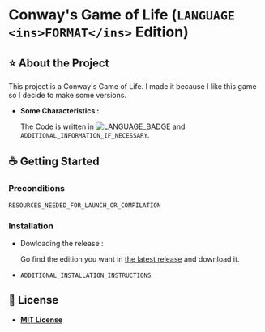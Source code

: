 # Conway's Game of Life (`LANGUAGE` `<ins>FORMAT</ins>` Edition)


## ⭐ About the Project

This project is a Conway's Game of Life. I made it because I like this game so I decide to make some versions.

- __Some Characteristics :__

    The Code is written in [![LANGUAGE_BADGE](https://img.shields.io/badge/LANGUAGE-BADGE-blue)](#) and `ADDITIONAL_INFORMATION_IF_NECESSARY`.

## ☕ Getting Started

### Preconditions

`RESOURCES_NEEDED_FOR_LAUNCH_OR_COMPILATION`

### Installation

- Dowloading the release :

    Go find the edition you want in [the latest release](../../releases/latest) and download it.

- `ADDITIONAL_INSTALLATION_INSTRUCTIONS`

## 📄 License
- [__MIT License__](LICENSE)
